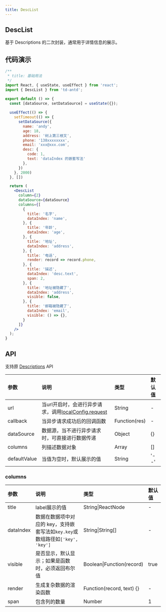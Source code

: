```yaml
---
title: DescList
---
```


## DescList

基于 Descriptions 的二次封装，通常用于详情信息的展示。

## 代码演示

```jsx
/**
 * title: 基础用法
 */
import React, { useState, useEffect } from 'react';
import { DescList } from 'td-antd';

export default () => {
  const [dataSource, setDataSource] = useState({});
  
  useEffect(() => {
    setTimeout(() => {
      setDataSource({
        name: 'andy',
        age: 18,
        address: '树上第三根叉',
        phone: '138xxxxxxxx',
        email: 'xxx@xxx.com',
        desc: {
          code: 1,
          text: 'dataIndex 的嵌套写法'
        },
      })
    }, 2000)
  }, [])

  return (
    <DescList
      column={2}
      dataSource={dataSource}
      columns={[
        {
          title: '名字',
          dataIndex: 'name',
        }, {
          title: '年龄',
          dataIndex: 'age',
        }, {
          title: '地址',
          dataIndex: 'address',
        }, {
          title: '电话',
          render: record => record.phone,
        }, {
          title: '描述',
          dataIndex: 'desc.text',
          span: 2,
        }, {
          title: '地址被隐藏了',
          dataIndex: 'address',
          visible: false,
        }, {
          title: '邮箱被隐藏了',
          dataIndex: 'email',
          visible: () => {},
        }
      ]}
    />
  );
}
```

## API

支持原 [Descriptions](https://ant-design.gitee.io/components/descriptions-cn/) API

|参数|说明|类型|默认值|
|:--|:--|:--|:--|
|url|当url开启时，会进行异步请求，调用[localConfig.request](/high-coupling/local-config)|String|-|
|callback|当异步请求成功后的回调函数|Function(res)|-|
|dataSource|数据源，当不进行异步请求时，可直接进行数据传递|Object|{}|
|columns|列描述数据对象|Array|[]|
|defaultValue|当值为空时，默认展示的值|String|'--'|

### columns

|参数|说明|类型|默认值|
|:--|:--|:--|:--|
|title|label展示的值|String\|ReactNode|-|
|dataIndex|数据在数据项中对应的 key，支持嵌套写法如`key.key`或数组路径如`['key', 'key']`|String\|String[]|-|
|visible|是否显示，默认显示；如果是函数时，必须返回布尔值|Boolean\|Function(record)|true|
|render|生成复杂数据的渲染函数|Function(record, text) {}|-|
|span|包含列的数量|Number|1|
